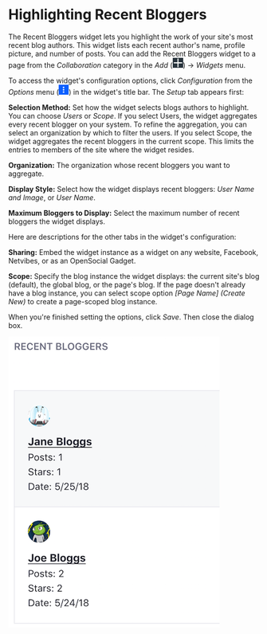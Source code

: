 # Highlighting Recent Bloggers [](id=highlighting-recent-bloggers)

The Recent Bloggers widget lets you highlight the work of your site's most 
recent blog authors. This widget lists each recent author's name, profile 
picture, and number of posts. You can add the Recent Bloggers widget to a page 
from the *Collaboration* category in the *Add* 
(![Add](../../../../images/icon-add-app.png)) &rarr; *Widgets* menu. 

To access the widget's configuration options, click *Configuration* from the 
*Options* menu 
(![Options](../../../../images/icon-app-options.png)) in the widget's title bar. 
The *Setup* tab appears first: 

**Selection Method:** Set how the widget selects blogs authors to highlight. You 
can choose *Users* or *Scope*. If you select Users, the widget aggregates every 
recent blogger on your system. To refine the aggregation, you can select an 
organization by which to filter the users. If you select Scope, the widget 
aggregates the recent bloggers in the current scope. This limits the entries to 
members of the site where the widget resides. 

**Organization:** The organization whose recent bloggers you want to aggregate. 

**Display Style:** Select how the widget displays recent bloggers: 
*User Name and Image*, or *User Name*.

**Maximum Bloggers to Display:** Select the maximum number of recent bloggers 
the widget displays. 

Here are descriptions for the other tabs in the widget's configuration: 

**Sharing:** Embed the widget instance as a widget on any website, Facebook, 
Netvibes, or as an OpenSocial Gadget. 

**Scope:** Specify the blog instance the widget displays: the current site's 
blog (default), the global blog, or the page's blog. If the page doesn't already 
have a blog instance, you can select scope option *\[Page Name\] \(Create New\)* 
to create a page-scoped blog instance. 

When you're finished setting the options, click *Save*. Then close the dialog
box. 

![Figure 1: You can show off your site or organization's most recent bloggers from the Recent Bloggers app.](../../../../images/blogs-recent-bloggers.png)
